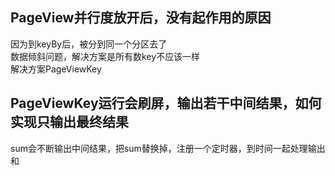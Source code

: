 ## PageView并行度放开后，没有起作用的原因

因为到keyBy后，被分到同一个分区去了  
数据倾斜问题，解决方案是所有数key不应该一样  
解决方案PageViewKey  

## PageViewKey运行会刷屏，输出若干中间结果，如何实现只输出最终结果

sum会不断输出中间结果，把sum替换掉，注册一个定时器，到时间一起处理输出和